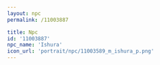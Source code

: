 ```yaml
---
layout: npc
permalink: /11003887

title: Npc
id: '11003887'
npc_name: 'Ishura'
icon_url: 'portrait/npc/11003589_m_ishura_p.png'
---
```

